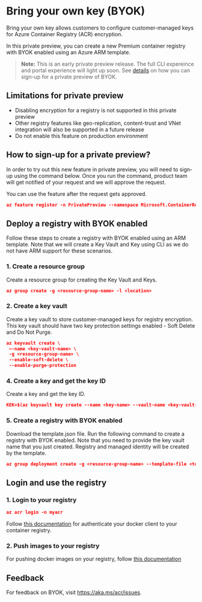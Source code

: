 # Bring your own key (BYOK)

Bring your own key allows customers to configure customer-managed keys for Azure Container Registry (ACR) encryption. 

In this private preview, you can create a new Premium container registry with BYOK enabled using an Azure ARM template. 
 
> **Note:** This is an early private preview release. The full CLI expereince and portal experience will light up soon. See [details](#how-to-sign-up-for-a-private-preview) on how you can sign-up for a private preview of BYOK.

## Limitations for private preview

* Disabling encryption for a registry is not supported in this private preview 
* Other registry features like geo-replication, content-trust and VNet integration will also be supported in a future release
* Do not enable this feature on production environment

## How to sign-up for a private preview?

In order to try out this new feature in private preview, you will need to sign-up using the command below. Once you run the command, product team will get notified of your request and we will approve the request.

You can use the feature after the request gets approved.

```json
az feature register -n PrivatePreview --namespace Microsoft.ContainerRegistry --subscription <subscriptionId>
```

## Deploy a registry with BYOK enabled

Follow these steps to create a registry with BYOK enabled using an ARM template. Note that we will create a Key Vault and Key using CLI as we do not have ARM support for these scenarios.

### 1. Create a resource group

Create a resource group for creating the Key Vault and Keys.

```json
az group create -g <resource-group-name> -l <location> 
```

### 2. Create a key vault

Create a key vault to store customer-managed keys for registry encryption. This key vault should have two key protection settings enabled - Soft Delete and Do Not Purge. 

```json
az keyvault create \
 –-name <key-vault-name> \
 -g <resource-group-name> \
 --enable-soft-delete \
 --enable-purge-protection
```

### 4. Create a key and get the key ID
	 
 Create a key and get the key ID.
 
 ```json
 KEK=$(az keyvault key create --name <key-name> --vault-name <key-vault-name> --query key.kid -o tsv)
 ```
 
 ### 5. Create a registry with BYOK enabled

Download the template.json file. Run the following command to create a registry with BYOK enabled. Note that you need to provide the key vault name that you just created. Registry and managed identity will be created by the template.
  
```json
az group deployment create -g <resource-group-name> --template-file <template.json> --parameters vault_name=<ey-vault-name> registry_name=<registry-name> identity_name=<managed-identity> kek_id=$KEK
```

## Login and use the registry

### 1. Login to your registry

```json
az acr login -n myacr
```
Follow [this documentation](https://docs.microsoft.com/en-us/azure/container-registry/container-registry-authentication) for authenticate your docker client to your container registry.

### 2. Push images to your registry

For pushing docker images on your registry, follow [this documentation](https://docs.microsoft.com/en-us/azure/container-registry/container-registry-get-started-docker-cli)

## Feedback

For feedback on BYOK, visit https://aka.ms/acr/issues.

